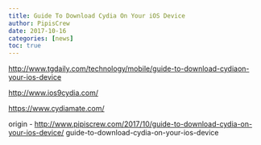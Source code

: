 ```yaml
---
title: Guide To Download Cydia On Your iOS Device
author: PipisCrew
date: 2017-10-16
categories: [news]
toc: true
---
```


http://www.tgdaily.com/technology/mobile/guide-to-download-cydiaon-your-ios-device

http://www.ios9cydia.com/

https://www.cydiamate.com/

origin - http://www.pipiscrew.com/2017/10/guide-to-download-cydia-on-your-ios-device/ guide-to-download-cydia-on-your-ios-device